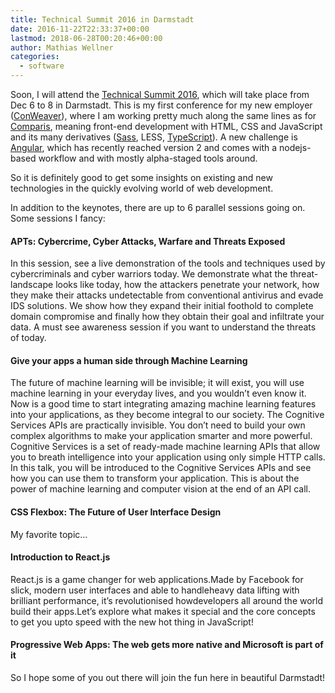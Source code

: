 ```yaml
---
title: Technical Summit 2016 in Darmstadt
date: 2016-11-22T22:33:37+00:00
lastmod: 2018-06-28T00:20:46+00:00
author: Mathias Wellner
categories:
  - software
---
```

Soon, I will attend the <a href="https://www.microsoft.com/germany/technical-summit/default.aspx" target="_blank">Technical Summit 2016</a>, which will take place from Dec 6 to 8 in Darmstadt. This is my first conference for my new employer (<a href="https://www.conweaver.com/" target="_blank">ConWeaver</a>), where I am working pretty much along the same lines as for <a href="http://www.comparis.ch" target="_blank">Comparis</a>, meaning front-end development with HTML, CSS and JavaScript and its many derivatives (<a href="http://sass-lang.com/" target="_blank">Sass</a>, LESS, <a href="https://www.typescriptlang.org/" target="_blank">TypeScript</a>). A new challenge is <a href="https://angular.io/" target="_blank">Angular</a>, which has recently reached version 2 and comes with a nodejs-based workflow and with mostly alpha-staged tools around. 
<!--more-->

So it is definitely good to get some insights on existing and new technologies in the quickly evolving world of web development. 

In addition to the keynotes, there are up to 6 parallel sessions going on. Some sessions I fancy:

#### APTs: Cybercrime, Cyber Attacks, Warfare and Threats Exposed

In this session, see a live demonstration of the tools and techniques used by cybercriminals and cyber warriors today. We demonstrate what the threat-landscape looks like today, how the attackers penetrate your network, how they make their attacks undetectable from conventional antivirus and evade IDS solutions. We show how they expand their initial foothold to complete domain compromise and finally how they obtain their goal and infiltrate your data. A must see awareness session if you want to understand the threats of today.

#### Give your apps a human side through Machine Learning

The future of machine learning will be invisible; it will exist, you will use machine learning in your everyday lives, and you wouldn’t even know it. Now is a good time to start integrating amazing machine learning features into your applications, as they become integral to our society. The Cognitive Services APIs are practically invisible. You don’t need to build your own complex algorithms to make your application smarter and more powerful. Cognitive Services is a set of ready-made machine learning APIs that allow you to breath intelligence into your application using only simple HTTP calls. In this talk, you will be introduced to the Cognitive Services APIs and see how you can use them to transform your application. This is about the power of machine learning and computer vision at the end of an API call.

#### CSS Flexbox: The Future of User Interface Design

My favorite topic&#8230;

#### Introduction to React.js

React.js is a game changer for web applications.Made by Facebook for slick, modern user interfaces and able to handleheavy data lifting with brilliant performance, it&#8217;s revolutionised howdevelopers all around the world build their apps.Let&#8217;s explore what makes it special and the core concepts to get you upto speed with the new hot thing in JavaScript!

#### Progressive Web Apps: The web gets more native and Microsoft is part of it

So I hope some of you out there will join the fun here in beautiful Darmstadt!